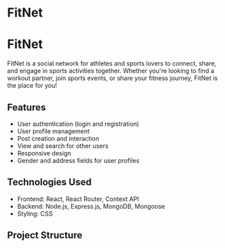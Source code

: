 # FitNet

# FitNet

FitNet is a social network for athletes and sports lovers to connect, share, and engage in sports activities together. Whether you're looking to find a workout partner, join sports events, or share your fitness journey, FitNet is the place for you!

## Features

- User authentication (login and registration)
- User profile management
- Post creation and interaction
- View and search for other users
- Responsive design
- Gender and address fields for user profiles

## Technologies Used

- Frontend: React, React Router, Context API
- Backend: Node.js, Express.js, MongoDB, Mongoose
- Styling: CSS

## Project Structure


